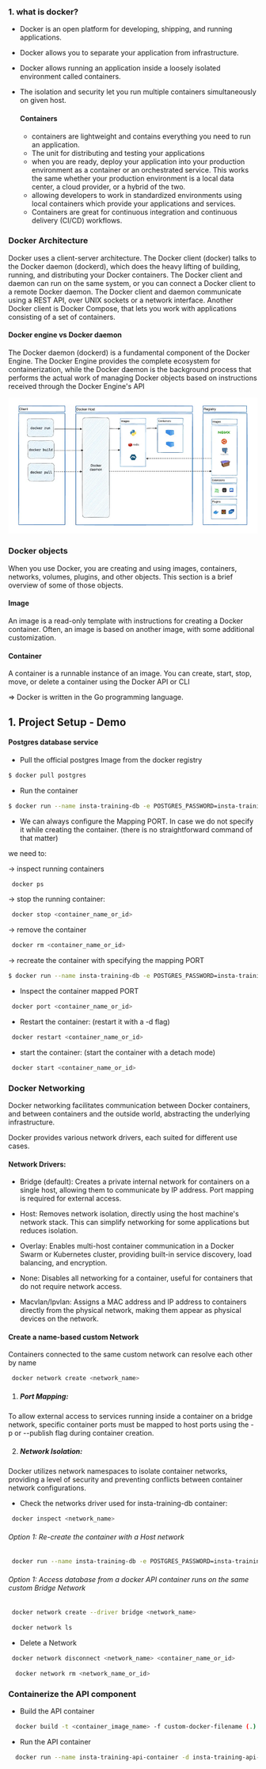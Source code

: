 ### 1. what is docker?

- Docker is an open platform for developing, shipping, and running applications.
- Docker allows you to separate your application from infrastructure.
- Docker allows running an application inside a loosely isolated environment called containers.
- The isolation and security let you run multiple containers simultaneously on given host.

  #### Containers

  - containers are lightweight and contains everything you need to run an application.
  - The unit for distributing and testing your applications
  - when you are ready, deploy your application into your production environment as a container or an orchestrated service. This works the same whether your production environment is a local data center, a cloud provider, or a hybrid of the two.
  - allowing developers to work in standardized environments using local containers which provide your applications and services.
  - Containers are great for continuous integration and continuous delivery (CI/CD) workflows.

### Docker Architecture

Docker uses a client-server architecture. The Docker client (docker) talks to the Docker daemon (dockerd), which does the heavy lifting of building, running, and distributing your Docker containers. The Docker client and daemon can run on the same system, or you can connect a Docker client to a remote Docker daemon. The Docker client and daemon communicate using a REST API, over UNIX sockets or a network interface. Another Docker client is Docker Compose, that lets you work with applications consisting of a set of containers.

#### Docker engine vs Docker daemon

The Docker daemon (dockerd) is a fundamental component of the Docker Engine. The Docker Engine provides the complete ecosystem for containerization, while the Docker daemon is the background process that performs the actual work of managing Docker objects based on instructions received through the Docker Engine's API

![alt text](images/docker-architecture.png)

### Docker objects

When you use Docker, you are creating and using images, containers, networks, volumes, plugins, and other objects. This section is a brief overview of some of those objects.

#### Image

An image is a read-only template with instructions for creating a Docker container. Often, an image is based on another image, with some additional customization.

#### Container

A container is a runnable instance of an image. You can create, start, stop, move, or delete a container using the Docker API or CLI

=> Docker is written in the Go programming language.

## 1. Project Setup - Demo

#### Postgres database service

- Pull the official postgres Image from the docker registry

```sh
$ docker pull postgres
```

- Run the container

```sh
$ docker run --name insta-training-db -e POSTGRES_PASSWORD=insta-training -d postgres
```

- We can always configure the Mapping PORT. In case we do not specify it while creating the container. (there is no straightforward command of that matter)

we need to:

-> inspect running containers

```sh
 docker ps
```

-> stop the running container:

```sh
 docker stop <container_name_or_id>
```

-> remove the container

```sh
 docker rm <container_name_or_id>
```

-> recreate the container with specifying the mapping PORT

```sh
$ docker run --name insta-training-db -e POSTGRES_PASSWORD=insta-training -p 5432:5432 -d postgres
```

- Inspect the container mapped PORT

```sh
 docker port <container_name_or_id>
```

- Restart the container: (restart it with a -d flag)

```sh
 docker restart <container_name_or_id>
```

- start the container: (start the container with a detach mode)

```sh
 docker start <container_name_or_id>
```

### Docker Networking

Docker networking facilitates communication between Docker containers, and between containers and the outside world, abstracting the underlying infrastructure.

Docker provides various network drivers, each suited for different use cases.

#### Network Drivers:

- Bridge (default): Creates a private internal network for containers on a single host, allowing them to communicate by IP address. Port mapping is required for external access.

- Host: Removes network isolation, directly using the host machine's network stack. This can simplify networking for some applications but reduces isolation.

- Overlay: Enables multi-host container communication in a Docker Swarm or Kubernetes cluster, providing built-in service discovery, load balancing, and encryption.

- None: Disables all networking for a container, useful for containers that do not require network access.

- Macvlan/Ipvlan: Assigns a MAC address and IP address to containers directly from the physical network, making them appear as physical devices on the network.

#### Create a name-based custom Network

Containers connected to the same custom network can resolve each other by name

```sh
 docker network create <network_name>
```

1. ##### Port Mapping:

To allow external access to services running inside a container on a bridge network, specific container ports must be mapped to host ports using the -p or --publish flag during container creation.

2. ##### Network Isolation:

Docker utilizes network namespaces to isolate container networks, providing a level of security and preventing conflicts between container network configurations.

- Check the networks driver used for insta-training-db container:

```sh
 docker inspect <network_name>
```

###### Option 1: Re-create the container with a Host network

```sh
 docker run --name insta-training-db -e POSTGRES_PASSWORD=insta-training --network host -d postgres
```

###### Option 1: Access database from a docker API container runs on the same custom Bridge Network

```sh
 docker network create --driver bridge <network_name>
```

```sh
 docker network ls
```

- Delete a Network

```sh
 docker network disconnect <network_name> <container_name_or_id>
```

```sh
  docker network rm <network_name_or_id>
```

### Containerize the API component

- Build the API container

```sh
  docker build -t <container_image_name> -f custom-docker-filename (.)
```

- Run the API container

```sh
  docker run --name insta-training-api-container -d insta-training-api-image
```

